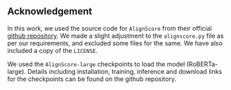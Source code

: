 ## Acknowledgement

In this work, we used the source code for `AlignScore` from their official [github repository](https://github.com/yuh-zha/AlignScore). We made a slight adjustment to the `alignscore.py` file as per our requirements, and excluded some files for the same. We have also included a copy of the `LICENSE`.

We used the `AlignScore-large` checkpoints to load the model (RoBERTa-large). Details including installation, training, inference and download links for the checkpoints can be found on the github repository.